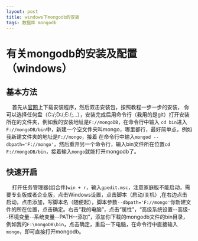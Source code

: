 ```yaml
---
layout: post
title: windows下mongodb的安装
tags: 数据库 mongodb
---
```


# 有关mongodb的安装及配置（windows）

## 基本方法

&nbsp;&nbsp;&nbsp;&nbsp;首先从[官网](https://www.mongodb.com/)上下载安装程序，然后双击安装包，按照教程一步一步的安装，
你可以选择任何盘（C:/;D:/;E:/;...），安装完成后用命令行（我用的是git）打开安装所在的文件夹，例如我的安装地址是`F://mongoDB`，在命令行中输入
`cd bin`进入`F://mongoDB/bin`中，新建一个空文件夹叫mongo，哪里都行，最好简单点，例如我新建文件夹的地址是`F://mongo`，接着
在命令行中输入`mongod --dbpath='F://mongo'`，然后重开另一个命令行，输入bin文件所在位置`cd F://mongoDB/bin`，接着输入`mongo`就能打开mongodb了。

## 快速开启

&nbsp;&nbsp;&nbsp;&nbsp;打开任务管理器(组合件)`win + r`，输入`gpedit.msc`，注意家庭版不能启动，需要专业版或者企业版，点击Windows设置，点击脚本（启动/关机）,在右边点击启动，点击添加，写脚本名（随便起），脚本参数`--dbpath='F://mongo'`你新建文件的所在位置，点击确定。右击“我的电脑”，点击“属性”，“高级系统设置--高级--环境变量--系统变量--PATH--添加”，添加你下载的mongodb文件的bin目录，例如我的`F:\mongoDB\bin`，点击确定，重启一下电脑，在命令行中直接输入`mongo`，即可直接打开mongodb。
